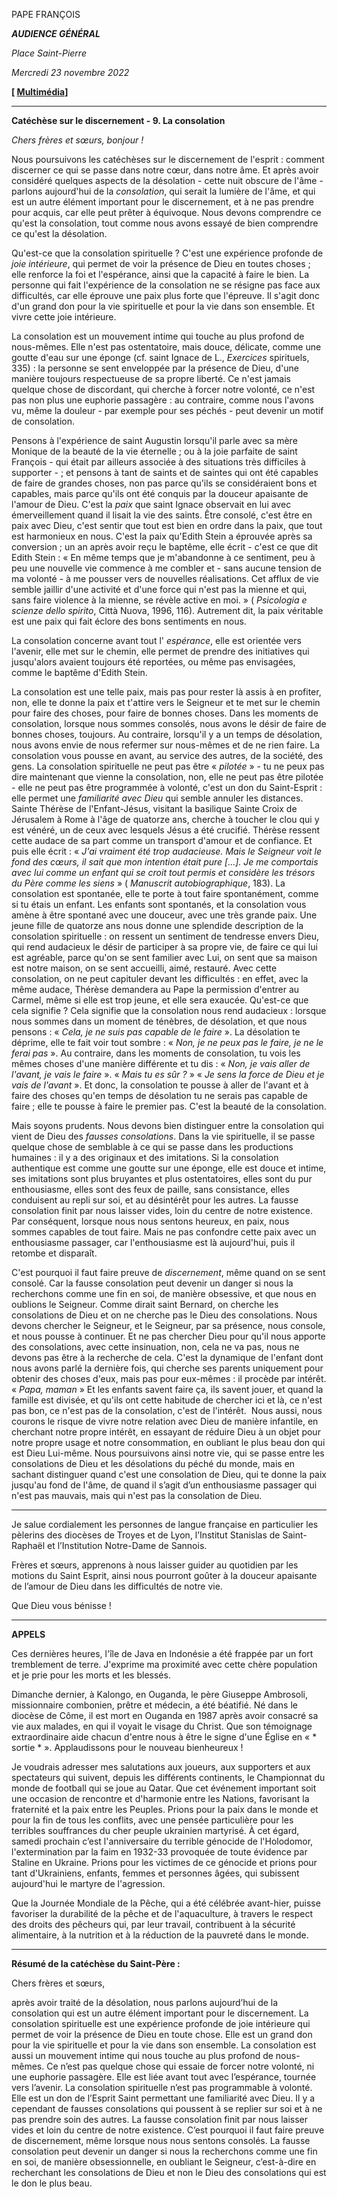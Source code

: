 PAPE FRANÇOIS

***AUDIENCE GÉNÉRAL***

*Place Saint-Pierre*

*Mercredi 23 novembre 2022*

**[ [Multimédia](http://w2.vatican.va/content/francesco/fr/events/event.dir.html/content/vaticanevents/fr/2022/11/23/udienza-generale.html)]**

_______________________________________

**Catéchèse sur le discernement - 9. La consolation**

*Chers frères et sœurs, bonjour !*

Nous poursuivons les catéchèses sur le discernement de l'esprit : comment discerner ce qui se passe dans notre cœur, dans notre âme. Et après avoir considéré quelques aspects de la désolation - cette nuit obscure de l'âme - parlons aujourd'hui de la *consolation*, qui serait la lumière de l'âme, et qui est un autre élément important pour le discernement, et à ne pas prendre pour acquis, car elle peut prêter à équivoque. Nous devons comprendre ce qu'est la consolation, tout comme nous avons essayé de bien comprendre ce qu'est la désolation.

Qu'est-ce que la consolation spirituelle ? C'est une expérience profonde de *joie intérieure*, qui permet de voir la présence de Dieu en toutes choses ; elle renforce la foi et l'espérance, ainsi que la capacité à faire le bien. La personne qui fait l'expérience de la consolation ne se résigne pas face aux difficultés, car elle éprouve une paix plus forte que l'épreuve. Il s'agit donc d'un grand don pour la vie spirituelle et pour la vie dans son ensemble. Et vivre cette joie intérieure.

La consolation est un mouvement intime qui touche au plus profond de nous-mêmes. Elle n'est pas ostentatoire, mais douce, délicate, comme une goutte d'eau sur une éponge (cf. saint Ignace de L., *Exercices* spirituels, 335) : la personne se sent enveloppée par la présence de Dieu, d'une manière toujours respectueuse de sa propre liberté. Ce n'est jamais quelque chose de discordant, qui cherche à forcer notre volonté, ce n'est pas non plus une euphorie passagère : au contraire, comme nous l'avons vu, même la douleur - par exemple pour ses péchés - peut devenir un motif de consolation.

Pensons à l'expérience de saint Augustin lorsqu'il parle avec sa mère Monique de la beauté de la vie éternelle ; ou à la joie parfaite de saint François - qui était par ailleurs associée à des situations très difficiles à supporter - ; et pensons à tant de saints et de saintes qui ont été capables de faire de grandes choses, non pas parce qu'ils se considéraient bons et capables, mais parce qu'ils ont été conquis par la douceur apaisante de l'amour de Dieu. C'est la *paix* que saint Ignace observait en lui avec émerveillement quand il lisait la vie des saints. Être consolé, c'est être en paix avec Dieu, c'est sentir que tout est bien en ordre dans la paix, que tout est harmonieux en nous. C'est la paix qu'Edith Stein a éprouvée après sa conversion ; un an après avoir reçu le baptême, elle écrit - c'est ce que dit Edith Stein : « En même temps que je m'abandonne à ce sentiment, peu à peu une nouvelle vie commence à me combler et - sans aucune tension de ma volonté - à me pousser vers de nouvelles réalisations. Cet afflux de vie semble jaillir d'une activité et d'une force qui n'est pas la mienne et qui, sans faire violence à la mienne, se révèle active en moi. » ( *Psicologia e scienze dello spirito*, Città Nuova, 1996, 116). Autrement dit, la paix véritable est une paix qui fait éclore des bons sentiments en nous.

La consolation concerne avant tout l' *espérance*, elle est orientée vers l'avenir, elle met sur le chemin, elle permet de prendre des initiatives qui jusqu'alors avaient toujours été reportées, ou même pas envisagées, comme le baptême d'Edith Stein.

La consolation est une telle paix, mais pas pour rester là assis à en profiter, non, elle te donne la paix et t'attire vers le Seigneur et te met sur le chemin pour faire des choses, pour faire de bonnes choses. Dans les moments de consolation, lorsque nous sommes consolés, nous avons le désir de faire de bonnes choses, toujours. Au contraire, lorsqu'il y a un temps de désolation, nous avons envie de nous refermer sur nous-mêmes et de ne rien faire. La consolation vous pousse en avant, au service des autres, de la société, des gens. La consolation spirituelle ne peut pas être « *pilotée* » - tu ne peux pas dire maintenant que vienne la consolation, non, elle ne peut pas être pilotée - elle ne peut pas être programmée à volonté, c'est un don du Saint-Esprit : elle permet une *familiarité avec Dieu* qui semble annuler les distances. Sainte Thérèse de l'Enfant-Jésus, visitant la basilique Sainte Croix de Jérusalem à Rome à l'âge de quatorze ans, cherche à toucher le clou qui y est vénéré, un de ceux avec lesquels Jésus a été crucifié. Thérèse ressent cette audace de sa part comme un transport d'amour et de confiance. Et puis elle écrit : « *J'ai vraiment été trop audacieuse. Mais le Seigneur voit le fond des cœurs, il sait que mon intention était pure [...]. Je me comportais avec lui comme un enfant qui se croit tout permis et considère les trésors du Père comme les siens* » ( *Manuscrit autobiographique*, 183). La consolation est spontanée, elle te porte à tout faire spontanément, comme si tu étais un enfant. Les enfants sont spontanés, et la consolation vous amène à être spontané avec une douceur, avec une très grande paix. Une jeune fille de quatorze ans nous donne une splendide description de la consolation spirituelle : on ressent un sentiment de tendresse envers Dieu, qui rend audacieux le désir de participer à sa propre vie, de faire ce qui lui est agréable, parce qu'on se sent familier avec Lui, on sent que sa maison est notre maison, on se sent accueilli, aimé, restauré. Avec cette consolation, on ne peut capituler devant les difficultés : en effet, avec la même audace, Thérèse demandera au Pape la permission d'entrer au Carmel, même si elle est trop jeune, et elle sera exaucée. Qu'est-ce que cela signifie ? Cela signifie que la consolation nous rend audacieux : lorsque nous sommes dans un moment de ténèbres, de désolation, et que nous pensons : « *Cela, je ne suis pas capable de le faire* ». La désolation te déprime, elle te fait voir tout sombre : « *Non, je ne peux pas le faire, je ne le ferai pas* ». Au contraire, dans les moments de consolation, tu vois les mêmes choses d'une manière différente et tu dis : « *Non, je vais aller de l'avant, je vais le faire* ». « *Mais tu es sûr ?* » « *Je sens la force de Dieu et je vais de l'avant* ». Et donc, la consolation te pousse à aller de l'avant et à faire des choses qu'en temps de désolation tu ne serais pas capable de faire ; elle te pousse à faire le premier pas. C'est la beauté de la consolation.

Mais soyons prudents. Nous devons bien distinguer entre la consolation qui vient de Dieu des *fausses consolations*. Dans la vie spirituelle, il se passe quelque chose de semblable à ce qui se passe dans les productions humaines : il y a des originaux et des imitations. Si la consolation authentique est comme une goutte sur une éponge, elle est douce et intime, ses imitations sont plus bruyantes et plus ostentatoires, elles sont du pur enthousiasme, elles sont des feux de paille, sans consistance, elles conduisent au repli sur soi, et au désintérêt pour les autres. La fausse consolation finit par nous laisser vides, loin du centre de notre existence. Par conséquent, lorsque nous nous sentons heureux, en paix, nous sommes capables de tout faire. Mais ne pas confondre cette paix avec un enthousiasme passager, car l'enthousiasme est là aujourd'hui, puis il retombe et disparaît.

C'est pourquoi il faut faire preuve de *discernement*, même quand on se sent consolé. Car la fausse consolation peut devenir un danger si nous la recherchons comme une fin en soi, de manière obsessive, et que nous en oublions le Seigneur. Comme dirait saint Bernard, on cherche les consolations de Dieu et on ne cherche pas le Dieu des consolations. Nous devons chercher le Seigneur, et le Seigneur, par sa présence, nous console, et nous pousse à continuer. Et ne pas chercher Dieu pour qu'il nous apporte des consolations, avec cette insinuation, non, cela ne va pas, nous ne devons pas être à la recherche de cela. C'est la dynamique de l'enfant dont nous avons parlé la dernière fois, qui cherche ses parents uniquement pour obtenir des choses d'eux, mais pas pour eux-mêmes : il procède par intérêt. « *Papa, maman* » Et les enfants savent faire ça, ils savent jouer, et quand la famille est divisée, et qu'ils ont cette habitude de chercher ici et là, ce n'est pas bon, ce n'est pas de la consolation, c'est de l'intérêt.  Nous aussi, nous courons le risque de vivre notre relation avec Dieu de manière infantile, en cherchant notre propre intérêt, en essayant de réduire Dieu à un objet pour notre propre usage et notre consommation, en oubliant le plus beau don qui est Dieu Lui-même. Nous poursuivons ainsi notre vie, qui se passe entre les consolations de Dieu et les désolations du péché du monde, mais en sachant distinguer quand c'est une consolation de Dieu, qui te donne la paix jusqu'au fond de l'âme, de quand il s’agit d’un enthousiasme passager qui n'est pas mauvais, mais qui n'est pas la consolation de Dieu.

* * *

Je salue cordialement les personnes de langue française en particulier les pèlerins des diocèses de Troyes et de Lyon, l’Institut Stanislas de Saint-Raphaël et l’Institution Notre-Dame de Sannois.

Frères et sœurs, apprenons à nous laisser guider au quotidien par les motions du Saint Esprit, ainsi nous pourront goûter à la douceur apaisante de l’amour de Dieu dans les difficultés de notre vie.

Que Dieu vous bénisse !

* * *

**APPELS**

Ces dernières heures, l'île de Java en Indonésie a été frappée par un fort tremblement de terre. J'exprime ma proximité avec cette chère population et je prie pour les morts et les blessés.

Dimanche dernier, à Kalongo, en Ouganda, le père Giuseppe Ambrosoli, missionnaire combonien, prêtre et médecin, a été béatifié. Né dans le diocèse de Côme, il est mort en Ouganda en 1987 après avoir consacré sa vie aux malades, en qui il voyait le visage du Christ. Que son témoignage extraordinaire aide chacun d'entre nous à être le signe d'une Église en « * sortie * ». Applaudissons pour le nouveau bienheureux !

Je voudrais adresser mes salutations aux joueurs, aux supporters et aux spectateurs qui suivent, depuis les différents continents, le Championnat du monde de football qui se joue au Qatar. Que cet événement important soit une occasion de rencontre et d'harmonie entre les Nations, favorisant la fraternité et la paix entre les Peuples. Prions pour la paix dans le monde et pour la fin de tous les conflits, avec une pensée particulière pour les terribles souffrances du cher peuple ukrainien martyrisé. À cet égard, samedi prochain c’est l'anniversaire du terrible génocide de l'Holodomor, l'extermination par la faim en 1932-33 provoquée de toute évidence par Staline en Ukraine. Prions pour les victimes de ce génocide et prions pour tant d'Ukrainiens, enfants, femmes et personnes âgées, qui subissent aujourd'hui le martyre de l'agression.

Que la Journée Mondiale de la Pêche, qui a été célébrée avant-hier, puisse favoriser la durabilité de la pêche et de l'aquaculture, à travers le respect des droits des pêcheurs qui, par leur travail, contribuent à la sécurité alimentaire, à la nutrition et à la réduction de la pauvreté dans le monde.

* * *

**Résumé de la catéchèse du Saint-Père :**

Chers frères et sœurs,

après avoir traité de la désolation, nous parlons aujourd’hui de la consolation qui est un autre élément important pour le discernement. La consolation spirituelle est une expérience profonde de joie intérieure qui permet de voir la présence de Dieu en toute chose. Elle est un grand don pour la vie spirituelle et pour la vie dans son ensemble. La consolation est aussi un mouvement intime qui nous touche au plus profond de nous-mêmes. Ce n’est pas quelque chose qui essaie de forcer notre volonté, ni une euphorie passagère. Elle est liée avant tout avec l’espérance, tournée vers l’avenir. La consolation spirituelle n’est pas programmable à volonté. Elle est un don de l’Esprit Saint permettant une familiarité avec Dieu. Il y a cependant de fausses consolations qui poussent à se replier sur soi et à ne pas prendre soin des autres. La fausse consolation finit par nous laisser vides et loin du centre de notre existence. C’est pourquoi il faut faire preuve de discernement, même lorsque nous nous sentons consolés. La fausse consolation peut devenir un danger si nous la recherchons comme une fin en soi, de manière obsessionnelle, en oubliant le Seigneur, c’est-à-dire en recherchant les consolations de Dieu et non le Dieu des consolations qui est le don le plus beau.